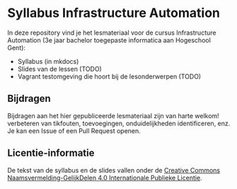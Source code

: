 # Syllabus Infrastructure Automation

In deze repository vind je het lesmateriaal voor de cursus Infrastructure Automation (3e jaar bachelor toegepaste informatica aan Hogeschool Gent):

- Syllabus (in mkdocs)
- Slides van de lessen (TODO)
- Vagrant testomgeving die hoort bij de lesonderwerpen (TODO)

## Bijdragen

Bijdragen aan het hier gepubliceerde lesmateriaal zijn van harte welkom! verbeteren van tikfouten, toevoegingen, onduidelijkheden identificeren, enz. Je kan een Issue of een Pull Request openen.

## Licentie-informatie

De tekst van de syllabus en de slides vallen onder de [Creative Commons Naamsvermelding-GelijkDelen 4.0 Internationale Publieke Licentie](http://creativecommons.org/licenses/by-sa/4.0/).
